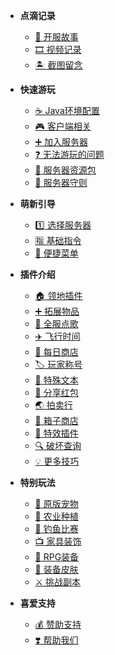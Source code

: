 * **点滴记录**
  * [📖 开服故事](story.md)
  * [🎞️ 视频记录](videos.md)
  * [🏝️ 截图留念](photos.md)
* **快速游玩**
  * [☕ Java环境配置](java.md)
  * [🎮 客户端相关](client.md)
  * [➕ 加入服务器](join.md)
  * [❓ 无法游玩的问题](cantjoin.md)
  * [💼 服务器资源包](resourcepack.md)
  * [📌 服务器守则](rules.md)
* **萌新引导**
  * [1️⃣ 选择服务器](select_server.md)
  * [🈯 基础指令](command.md)
  * [📱 便捷菜单](menu.md)

* **插件介绍**
  * [🏠 领地插件](residence.md)
  * [➕ 拓展物品](itemsadder.md)
  * [📀 全服点歌](allmusic.md)
  * [✈️ 飞行时间](fly.md)
  * [🏪 每日商店](dailyshop.md)
  * [🏷️ 玩家称号](tags.md)
  * [📝 特殊文本](text.md)
  * [🧧 分享红包](redpacket.md)
  * [🌏 拍卖行](auction.md)
  * [🧰 箱子商店](quickshop.md)
  * [🌈 特效插件](procosmetics.md)
  * [🔍 破坏查询](coreprotect.md)
  * [💡 更多技巧](tips.md)
* **特别玩法**
  * [🐖 原版宠物](mypet.md)
  * [🌱 农业种植](farm.md)
  * [🐋 钓鱼比赛](fishing.md)
  * [📺 家具装饰](furniture.md)
  * [🔨 RPG装备](rpgitem.md)
  * [🔱 装备皮肤](itemskin.md)
  * [⚔️ 挑战副本](boss.md)
* **喜爱支持**
  * [💰 赞助支持](donate.md)
  * [❣️ 帮助我们](helpus.md)